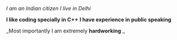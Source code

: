 *I am an Indian citizen*
_I live in Delhi_

**I like coding specially in C++**
__I have experience in public speaking__

_Most importantly I am extremely **hardworking** _
